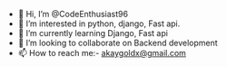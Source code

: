 - 👋 Hi, I’m @CodeEnthusiast96
- 👀 I’m interested in python, django, Fast api.
- 🌱 I’m currently learning Django, Fast api
- 💞️ I’m looking to collaborate on Backend development
- 📫 How to reach me:- akaygoldx@gmail.com

<!---
CodeEnthusiast96/CodeEnthusiast96 is a ✨ special ✨ repository because its `README.md` (this file) appears on your GitHub profile.
You can click the Preview link to take a look at your changes.
--->
